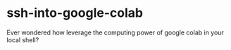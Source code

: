 # ssh-into-google-colab
Ever wondered how leverage the computing power of  google colab in your local shell?
